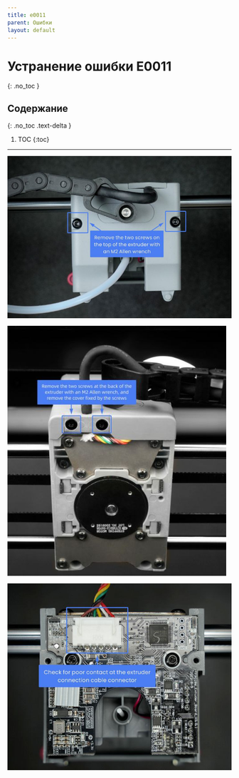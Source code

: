 ```yaml
---
title: e0011
parent: Ошибки
layout: default
---
```


#  Устранение ошибки E0011
{: .no_toc }

## Содержание
{: .no_toc .text-delta }

1. TOC
{:toc}

---

![Устранение ошибки E0011](/assets/images/e0011-1.jpg)


![Устранение ошибки E0011](/assets/images/e0011-2.jpg)


![Устранение ошибки E0011](/assets/images/e0011-3.jpg)